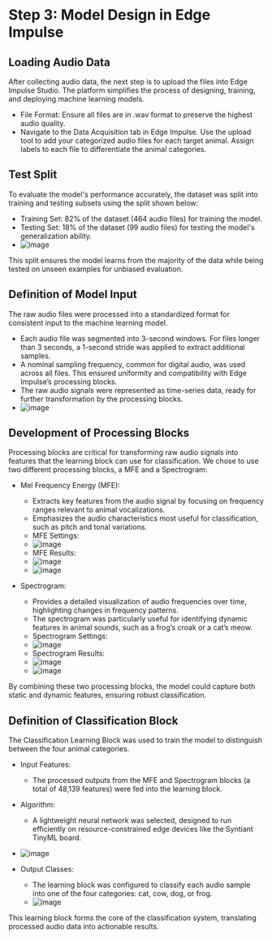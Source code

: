 # Step 3: Model Design in Edge Impulse

## Loading Audio Data
After collecting audio data, the next step is to upload the files into Edge Impulse Studio. The platform simplifies the process of designing, training, and deploying machine learning models.
- File Format: Ensure all files are in .wav format to preserve the highest audio quality.
- Navigate to the Data Acquisition tab in Edge Impulse. Use the upload tool to add your categorized audio files for each target animal. Assign labels to each file to differentiate the animal categories.

## Test Split
To evaluate the model's performance accurately, the dataset was split into training and testing subsets using the split shown below:
- Training Set: 82% of the dataset (464 audio files) for training the model.
- Testing Set: 18% of the dataset (99 audio files) for testing the model's generalization ability.
- ![image](https://github.com/user-attachments/assets/9755921d-a53e-478d-b530-2b4b78c3c3b6)

This split ensures the model learns from the majority of the data while being tested on unseen examples for unbiased evaluation.

## Definition of Model Input
The raw audio files were processed into a standardized format for consistent input to the machine learning model.
- Each audio file was segmented into 3-second windows. For files longer than 3 seconds, a 1-second stride was applied to extract additional samples.
- A nominal sampling frequency, common for digital audio, was used across all files. This ensured uniformity and compatibility with Edge Impulse’s processing blocks.
- The raw audio signals were represented as time-series data, ready for further transformation by the processing blocks.
- ![image](https://github.com/user-attachments/assets/b67e2824-9dab-46b1-ba52-656c2ee1a899)


## Development of Processing Blocks
Processing blocks are critical for transforming raw audio signals into features that the learning block can use for classification. We chose to use two different processing blocks, a MFE and a Spectrogram:
- Mel Frequency Energy (MFE):
  - Extracts key features from the audio signal by focusing on frequency ranges relevant to animal vocalizations.
  - Emphasizes the audio characteristics most useful for classification, such as pitch and tonal variations.
  - MFE Settings:
  - ![image](https://github.com/user-attachments/assets/e1c95835-73dc-4e88-9f8e-58ea795fedf9)
  - MFE Results:
  - ![image](https://github.com/user-attachments/assets/1f13955b-186d-45e9-b033-7033a032a97a)
  - ![image](https://github.com/user-attachments/assets/61f46946-6a9c-4d75-8a47-d943029f56cb)

- Spectrogram:
  - Provides a detailed visualization of audio frequencies over time, highlighting changes in frequency patterns.
  - The spectrogram was particularly useful for identifying dynamic features in animal sounds, such as a frog’s croak or a cat’s meow.
  - Spectrogram Settings:
  - ![image](https://github.com/user-attachments/assets/0bf6a5ea-db60-4555-9f2d-e4fb334ac3d3)
  - Spectrogram Results:
  - ![image](https://github.com/user-attachments/assets/04e7201b-e7f6-4940-b16f-064cc48fe2ff)
  - ![image](https://github.com/user-attachments/assets/b23aae83-3dbb-45bb-bc63-79998ae715b5)

By combining these two processing blocks, the model could capture both static and dynamic features, ensuring robust classification.

## Definition of Classification Block
The Classification Learning Block was used to train the model to distinguish between the four animal categories.
- Input Features:
  - The processed outputs from the MFE and Spectrogram blocks (a total of 48,139 features) were fed into the learning block.
- Algorithm:
  - A lightweight neural network was selected, designed to run efficiently on resource-constrained edge devices like the Syntiant TinyML board.
- ![image](https://github.com/user-attachments/assets/4d6f3355-3afc-4a1f-872f-108d6ff460b2)

- Output Classes:
  - The learning block was configured to classify each audio sample into one of the four categories: cat, cow, dog, or frog.
  - ![image](https://github.com/user-attachments/assets/a3e66502-495c-4519-b40f-89f42d7442dd)

This learning block forms the core of the classification system, translating processed audio data into actionable results.

